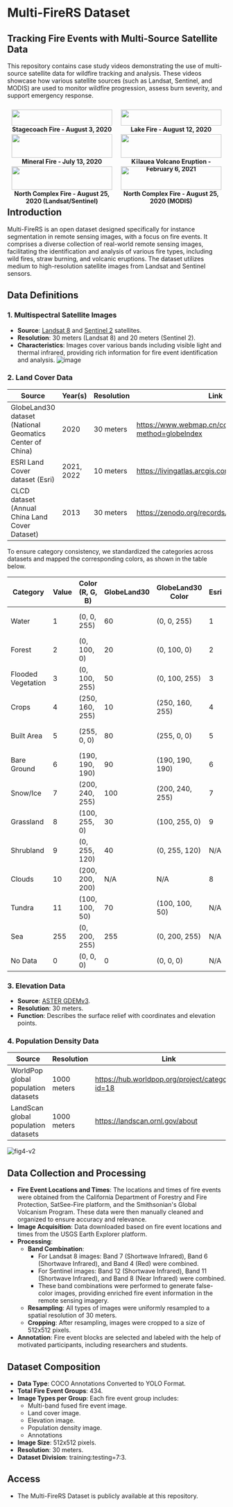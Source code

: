 # Multi-FireRS Dataset

## Tracking Fire Events with Multi-Source Satellite Data

This repository contains case study videos demonstrating the use of multi-source satellite data for wildfire tracking and analysis. These videos showcase how various satellite sources (such as Landsat, Sentinel, and MODIS) are used to monitor wildfire progression, assess burn severity, and support emergency response. 

<div style="display: flex; flex-wrap: wrap; justify-content: space-between;">
  
  <figure style="flex: 1 1 30%; text-align: center; margin: 10px;">
    <img src="https://github.com/user-attachments/assets/c661ce81-5cb2-4dcc-a7e0-38b99378d6be" width="100%" />
    <figcaption><strong>Stagecoach Fire - August 3, 2020</strong></figcaption>
  </figure>

  <figure style="flex: 1 1 30%; text-align: center; margin: 10px;">
    <img src="https://github.com/user-attachments/assets/aa67fd5d-34e1-4a44-9285-893864cd3198" width="100%" />
    <figcaption><strong>Lake Fire - August 12, 2020</strong></figcaption>
  </figure>

  <figure style="flex: 1 1 30%; text-align: center; margin: 10px;">
    <img src="https://github.com/user-attachments/assets/9e5014ac-3b20-4e42-9f3f-262ff530259d" width="100%" />
    <figcaption><strong>Mineral Fire - July 13, 2020</strong></figcaption>
  </figure>

  <figure style="flex: 1 1 30%; text-align: center; margin: 10px;">
    <img src="https://github.com/user-attachments/assets/3ca33fb8-15ba-43e0-bfb4-f07e540aa3e5" width="100%" />
    <figcaption><strong>Kīlauea Volcano Eruption - February 6, 2021</strong></figcaption>
  </figure>

  <figure style="flex: 1 1 30%; text-align: center; margin: 10px;">
    <img src="https://github.com/user-attachments/assets/8f0d36a8-11df-4fe7-893b-71e468864b71" width="100%" />
    <figcaption><strong>North Complex Fire - August 25, 2020 (Landsat/Sentinel)</strong></figcaption>
  </figure>

  <figure style="flex: 1 1 30%; text-align: center; margin: 10px;">
    <img src="https://github.com/user-attachments/assets/8f0d36a8-11df-4fe7-893b-71e468864b71" width="100%" />
    <figcaption><strong>North Complex Fire - August 25, 2020 (MODIS)</strong></figcaption>
  </figure>
  
</div>

## Introduction

Multi-FireRS is an open dataset designed specifically for instance segmentation in remote sensing images, with a focus on fire events. It comprises a diverse collection of real-world remote sensing images, facilitating the identification and analysis of various fire types, including wild fires, straw burning, and volcanic eruptions. The dataset utilizes medium to high-resolution satellite images from Landsat and Sentinel sensors.

## Data Definitions

### 1. Multispectral Satellite Images
   - **Source**: [Landsat 8](https://earthexplorer.usgs.gov/) and [Sentinel 2](https://scihub.copernicus.eu/dhus/) satellites.
   - **Resolution**: 30 meters (Landsat 8) and 20 meters (Sentinel 2).
   - **Characteristics**: Images cover various bands including visible light and thermal infrared,  providing rich information for fire event identification and analysis.
      ![image](https://github.com/Bella0818/Datasets/assets/79988921/1e7dd5aa-3571-4314-b04e-569adf688861)

### 2. Land Cover Data
| **Source**                                               | **Year(s)** | **Resolution** | **Link**                                           |
| -------------------------------------------------------- | ----------- | -------------- | -------------------------------------------------- |
| GlobeLand30 dataset (National Geomatics Center of China) | 2020        | 30 meters      | https://www.webmap.cn/commres.do?method=globeIndex |
| ESRI Land Cover dataset (Esri)                           | 2021, 2022  | 10 meters      | https://livingatlas.arcgis.com/landcoverexplorer/  |
| CLCD dataset (Annual China Land Cover Dataset)           | 2013        | 30 meters      | https://zenodo.org/records/5816591                 |

To ensure category consistency, we standardized the categories across datasets and mapped the corresponding colors, as shown in the table below.

| Category           | Value | Color (R, G, B) | GlobeLand30 | GlobeLand30 Color | Esri | Esri Color | CLCD | CLCD (R, G, B)  |
| ------------------ | ----- | --------------- | ----------- | ----------------- | ---- | ---------- | ---- | --------------- |
| Water              | 1     | (0, 0, 255)     | 60          | (0, 0, 255)       | 1    | #1A5BAB    | 5    | (30, 105, 180)  |
| Forest             | 2     | (0, 100, 0)     | 20          | (0, 100, 0)       | 2    | #358221    | 2    | (68, 111, 51)   |
| Flooded Vegetation | 3     | (0, 100, 255)   | 50          | (0, 100, 255)     | 3    | #87D19E    | 9    | (40, 155, 232)  |
| Crops              | 4     | (250, 160, 255) | 10          | (250, 160, 255)   | 4    | #FFDB5C    | 1    | (250, 227, 156) |
| Built Area         | 5     | (255, 0, 0)     | 80          | (255, 0, 0)       | 5    | #ED022A    | 8    | (226, 66, 144)  |
| Bare Ground        | 6     | (190, 190, 190) | 90          | (190, 190, 190)   | 6    | #EDE9E4    | 7    | (207, 189, 163) |
| Snow/Ice           | 7     | (200, 240, 255) | 100         | (200, 240, 255)   | 7    | #F2FAFF    | 6    | (166, 206, 227) |
| Grassland          | 8     | (100, 255, 0)   | 30          | (100, 255, 0)     | 9    | #C6AD8D    | 4    | (171, 211, 123) |
| Shrubland          | 9     | (0, 255, 120)   | 40          | (0, 255, 120)     | N/A  | N/A        | 3    | (51, 160, 44)   |
| Clouds             | 10    | (200, 200, 200) | N/A         | N/A               | 8    | #C8C8C8    | N/A  | N/A             |
| Tundra             | 11    | (100, 100, 50)  | 70          | (100, 100, 50)    | N/A  | N/A        | N/A  | N/A             |
| Sea                | 255   | (0, 200, 255)   | 255         | (0, 200, 255)     | N/A  | N/A        | N/A  | N/A             |
| No Data            | 0     | (0, 0, 0)       | 0           | (0, 0, 0)         | N/A  | N/A        | N/A  | N/A             |



### 3. Elevation Data

   - **Source**: [ASTER GDEMv3](https://www.gscloud.cn/sources/accessdata/aeab8000652a45b38afbb7ff023ddabb?pid=302).
   - **Resolution**: 30 meters.
   - **Function**: Describes the surface relief with coordinates and elevation points.

### 4. Population Density Data

| **Source**                          | **Resolution** | **Link**                                          |
| ----------------------------------- | -------------- | ------------------------------------------------- |
| WorldPop global population datasets | 1000 meters    | https://hub.worldpop.org/project/categories?id=18 |
| LandScan global population datasets | 1000 meters    | https://landscan.ornl.gov/about                   |


![fig4-v2](/Users/judy/Desktop/Judy/研究生科研制图相关/fig4-v2.png)


## Data Collection and Processing

- **Fire Event Locations and Times**: The locations and times of fire events were obtained from the California Department of Forestry and Fire Protection, SatSee-Fire platform, and the Smithsonian's Global Volcanism Program. These data were then manually cleaned and organized to ensure accuracy and relevance.
- **Image Acquisition**: Data downloaded based on fire event locations and times from the USGS Earth Explorer platform.
- **Processing**: 
  - **Band Combination**:
    - For Landsat 8 images: Band 7 (Shortwave Infrared), Band 6 (Shortwave Infrared), and Band 4 (Red) were combined.
    - For Sentinel images: Band 12 (Shortwave Infrared), Band 11 (Shortwave Infrared), and Band 8 (Near Infrared) were combined.
    - These band combinations were performed to generate false-color images, providing enriched fire event information in the remote sensing imagery.
  - **Resampling**: All types of images were uniformly resampled to a spatial resolution of 30 meters.
  - **Cropping**: After resampling, images were cropped to a size of 512x512 pixels.
- **Annotation**: Fire event blocks are selected and labeled with the help of motivated participants, including researchers and students.

## Dataset Composition
- **Data Type**: COCO Annotations Converted to YOLO Format.
- **Total Fire Event Groups**: 434.
- **Image Types per Group**: Each fire event group includes:
  - Multi-band fused fire event image.
  - Land cover image.
  - Elevation image.
  - Population density image.
  - Annotations
- **Image Size**: 512x512 pixels.
- **Resolution**: 30 meters.
- **Dataset Division**: training:testing=7:3.

## Access

- The Multi-FireRS Dataset is publicly available at this repository.
